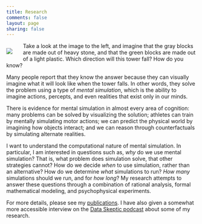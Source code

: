 ```yaml
---
title: Research
comments: false
layout: page
sharing: false
---
```


<img src="/images/mass-tower.png" style="float:left; margin: 1em 2em 1.5em 0em;" />

Take a look at the image to the left, and imagine that the gray blocks
are made out of heavy stone, and that the green blocks are made out of
a light plastic. Which direction will this tower fall? How do you
know?

Many people report that they know the answer because they can visually
imagine what it will look like when the tower falls. In other words,
they solve the problem using a type of *mental simulation*, which is
the ability to imagine actions, percepts, and even realities that
exist only in our minds.

There is evidence for mental simulation in almost every area of
cognition: many problems can be solved by visualizing the solution;
athletes can train by mentally simulating motor actions; we can
predict the physical world by imagining how objects interact; and we
can reason through counterfactuals by simulating alternate realities.

I want to understand the computational nature of mental simulation. In
particular, I am interested in questions such as, *why* do we use
mental simulation? That is, what problem does simulation solve, that
other strategies cannot?  How do we decide *when* to use simulation,
rather than an alternative? How do we determine *what* simulations to
run? *How many* simulations should we run, and for *how long*? My
research attempts to answer these questions through a combination of
rational analysis, formal mathematical modeling, and psychophysical
experiments.

For more details, please see my [publications](/publications). I have also given
a somewhat more accessible interview on the [Data
Skeptic podcast](http://dataskeptic.com/epnotes/models-of-mental-simulation.php)
about some of my research.
